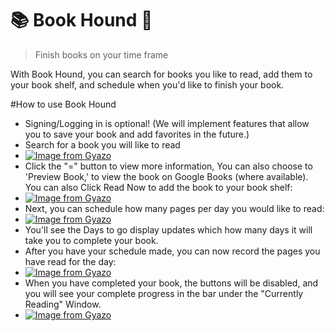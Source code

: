  # 📚 Book Hound 🐶
 > Finish books on your time frame

 With Book Hound, you can search for books you like to read, add them to your book shelf, and schedule when you'd like to finish your book.
 
 #How to use Book Hound
 - Signing/Logging in is optional! (We will implement features that allow you to save your book and add favorites in the future.)
 - Search for a book you will like to read
 - [![Image from Gyazo](https://i.gyazo.com/2f02e70f7c7740c3703989e3fdf02faa.gif)](https://gyazo.com/2f02e70f7c7740c3703989e3fdf02faa)
 - Click the "=" button to view more information, You can also choose to 'Preview Book,' to view the book on Google Books (where available). You can also Click Read Now to add the book to your book shelf:
 - [![Image from Gyazo](https://i.gyazo.com/13d5af34202d7d03e460ebae8ef0f1a4.gif)](https://gyazo.com/13d5af34202d7d03e460ebae8ef0f1a4)
 - Next, you can schedule how many pages per day you would like to read:
 - [![Image from Gyazo](https://i.gyazo.com/b323c385ea9a87eb34c14acf4d9a8e42.gif)](https://gyazo.com/b323c385ea9a87eb34c14acf4d9a8e42)
- You'll see the Days to go display updates which how many days it will take you to complete your book.
- After you have your schedule made, you can now record the pages you have read for the day: 
- [![Image from Gyazo](https://i.gyazo.com/cf7ce2f59d98bc6179c73773883f59de.gif)](https://gyazo.com/cf7ce2f59d98bc6179c73773883f59de)
- When you have completed your book, the buttons will be disabled, and you will see your complete progress in the bar under the "Currently Reading" Window.
- [![Image from Gyazo](https://i.gyazo.com/3e1612ed7ab0952109916c2e78cfea7b.gif)](https://gyazo.com/3e1612ed7ab0952109916c2e78cfea7b)

